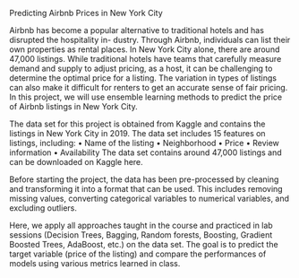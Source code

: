 Predicting Airbnb Prices in New York City

Airbnb has become a popular alternative to traditional hotels and has disrupted the hospitality in- dustry. Through Airbnb, individuals can list their own properties as rental places. In New York City alone, there are around 47,000 listings. While traditional hotels have teams that carefully measure demand and supply to adjust pricing, as a host, it can be challenging to determine the optimal price for a listing. The variation in types of listings can also make it difficult for renters to get an accurate sense of fair pricing. In this project, we will use ensemble learning methods to predict the price of Airbnb listings in New York City.

The data set for this project is obtained from Kaggle and contains the listings in New York City in 2019. The data set includes 15 features on listings, including:
• Name of the listing
• Neighborhood
• Price
• Review information
• Availability
The data set contains around 47,000 listings and can be downloaded on Kaggle here.

Before starting the project, the data has been pre-processed by cleaning and transforming it into a format that can be used. This includes removing missing values, converting categorical variables to numerical variables, and excluding outliers.

Here, we apply all approaches taught in the course and practiced in lab sessions (Decision Trees, Bagging, Random forests, Boosting, Gradient Boosted Trees, AdaBoost, etc.) on the data set. The goal is to predict the target variable (price of the listing) and compare the performances of models using various metrics learned in class.
